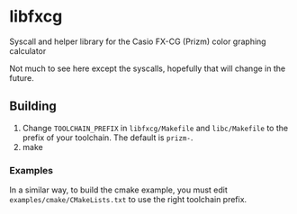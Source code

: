 libfxcg
=======
Syscall and helper library for the Casio FX-CG (Prizm) color graphing calculator

Not much to see here except the syscalls, hopefully that will change in the future.

Building
--------
1. Change `TOOLCHAIN_PREFIX` in `libfxcg/Makefile` and `libc/Makefile` to the prefix of your toolchain.  The default is `prizm-`.
2. make

### Examples
In a similar way, to build the cmake example, you must edit `examples/cmake/CMakeLists.txt` to use the right toolchain prefix.
